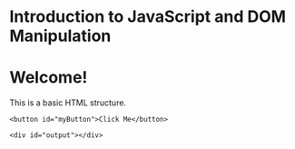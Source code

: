 # Introduction to JavaScript and DOM Manipulation

<!DOCTYPE html>
<html lang="en">
<head>
    <meta charset="UTF-8">
    <meta name="viewport" content="width=device-width, initial-scale=1.0">
    <title>My Interactive Page</title>
    <script src="script.js" defer></script>
</head>
<body>
    <h1>Welcome!</h1>
    <p id="greeting">This is a basic HTML structure.</p>

    <button id="myButton">Click Me</button>

    <div id="output"></div>
</body>
</html>


